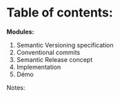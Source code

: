 <!-- .slide: -->

# Table of contents:

**Modules:**

1. Semantic Versioning specification
2. Conventional commits
3. Semantic Release concept
3. Implementation
4. Démo

Notes:
